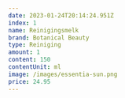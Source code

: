 ```yaml
---
date: 2023-01-24T20:14:24.951Z
index: 1
name: Reinigingsmelk
brand: Botanical Beauty
type: Reiniging
amount: 1
content: 150
contentUnit: ml
image: /images/essentia-sun.png
price: 24.95
---
```

